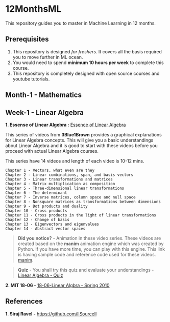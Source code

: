 # 12MonthsML
This repository guides you to master in Machine Learning in 12 months.

## Prerequisites

1. This repository is designed *for freshers*. It covers all the basis required you to move further in ML ocean.
2. You would need to spend **minimum 10 hours per week** to complete this course.
3. This repository is completely designed with open source courses and youtube tutorials.


## Month-1 - Mathematics 

## Week-1 - Linear Algebra

  **1. Essense of Linear Algebra :** [Essence of Linear Algebra](https://www.youtube.com/watch?v=kjBOesZCoqc&index=1&list=PLZHQObOWTQDPD3MizzM2xVFitgF8hE_ab) 
  
  This series of videos from **3Blue1Brown** provides a graphical explanations for Linear Algebra concepts. This will give you a basic understandings about Linear Algebra and it is good to start with these videos before you proceed with actual Linear Algebra courses.
  
  This series have 14 videos and length of each video is 10-12 mins.

	Chapter 1 - Vectors, what even are they
	Chapter 2 - Linear combinations, span, and basis vectors
	Chapter 3 - Linear transformations and matrices   
	Chapter 4 - Matrix multiplication as composition  
	Chapter 5 - Three-dimensional linear transformations
	Chapter 6 - The determinant   
	Chapter 7 - Inverse matrices, column space and null space   
	Chapter 8 - Nonsquare matrices as transformations between dimensions
	Chapter 9 - Dot products and duality   
	Chapter 10 - Cross products   
	Chapter 11 - Cross products in the light of linear transformations   
	Chapter 12 - Change of basis   
	Chapter 13 - Eigenvectors and eigenvalues   
	Chapter 14 - Abstract vector spaces   
   
   >**Did you notice?** - Animation in these video series. These videos are created based on the **manim** animation engine which was created by Python. If you have more time, you can play with this engine. This link is having sample code and reference code used for these videos. [manim](https://github.com/3b1b/manim).
   
   >**Quiz** - You shall try this quiz and evaluate your understandings - [Linear Algebra - Quiz](http://www.maths.usyd.edu.au/u/UG/JM/MATH1002/Quizzes/)

  **2. MIT 18-06 -** [18-06-Linear Algbra - Spring 2010](https://ocw.mit.edu/courses/mathematics/18-06-linear-algebra-spring-2010/)



## References

  **1. Siraj Ravel -** https://github.com/llSourcell



